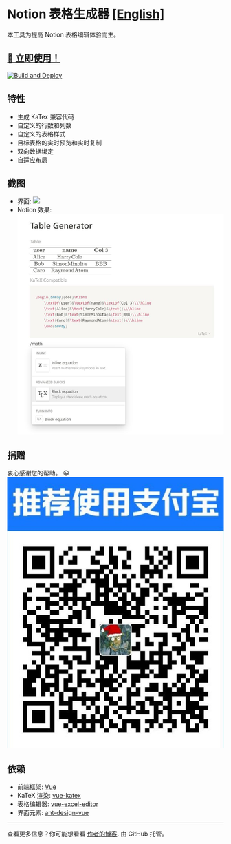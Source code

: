 <!--
 * @Author: your name
 * @Date: 2020-08-13 18:03:43
 * @LastEditTime: 2020-08-13 18:07:56
 * @LastEditors: Please set LastEditors
 * @Description: In User Settings Edit
 * @FilePath: \notion-table\README-ZH.MD
-->

# Notion 表格生成器 [[English]](https://github.com/reycn/notion-table/blob/master/README.MD)

本工具为提高 Notion 表格编辑体验而生。

## [🎈 立即使用！](https://tab.quoth.win/)

[![Build and Deploy](https://github.com/reycn/notion-table/workflows/Build%20and%20Deploy/badge.svg)](https://github.com/reycn/notion-table/actions)

## 特性

- 生成 KaTex 兼容代码
- 自定义的行数和列数
- 自定义的表格样式
- 目标表格的实时预览和实时复制
- 双向数据绑定
- 自适应布局

## 截图

- 界面:
  ![](https://cdn.jsdelivr.net/gh/reycn/notion-table/img/preview.png)
- Notion 效果:
  ![](https://github.com/reycn/notion-table/blob/master/img/notion.jpg?raw=true)

## 捐赠

衷心感谢您的帮助。 😀
![](https://github.com/reycn/notion-table/blob/master/img/donate.jpg?raw=true)

## 依赖

- 前端框架: [Vue](https://github.com/vuejs/vue)
- KaTeX 渲染: [vue-katex](https://github.com/lucpotage/vue-katex)
- 表格编辑器: [vue-excel-editor](https://github.com/cscan/vue-excel-editor)
- 界面元素: [ant-design-vue](https://github.com/vueComponent/ant-design-vue)

---

查看更多信息？你可能想看看 [作者的博客](https://quoth.win/).
由 GitHub 托管。

